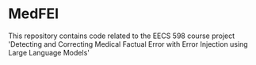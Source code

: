 # MedFEI
This repository contains code related to the EECS 598 course project 'Detecting and Correcting Medical Factual Error with Error Injection using Large Language Models'
